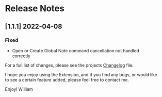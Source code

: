 # Release Notes

<!-- ## [v-inc] ${YEAR4}-${MONTHNUMBER}-${DATE} -->

## [1.1.1] 2022-04-08
### Fixed
- Open or Create Global Note command cancellation not handled correctly

For a full list of changes, please see the projects [Changelog](CHANGELOG.md) file.

I hope you enjoy using the Extension, and if you find any bugs, or would like to see a certain feature added, please feel free to contact me.

Enjoy! William
